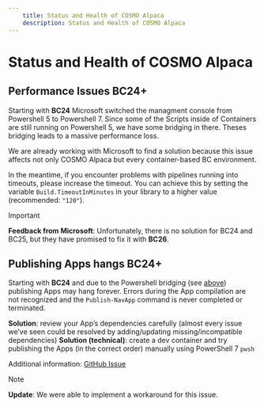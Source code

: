 ```yaml
---
    title: Status and Health of COSMO Alpaca
    description: Status and Health of COSMO Alpaca
---
```


# Status and Health of COSMO Alpaca

## Performance Issues BC24+

Starting with **BC24** Microsoft switched the managment console from Powershell 5 to Powershell 7.
Since some of the Scripts inside of Containers are still running on Powershell 5, we have some bridging in there. Theses bridging leads to a massive performance loss.

We are already working with Microsoft to find a solution because this issue affects not only COSMO Alpaca but every container-based BC environment.

In the meantime, if you encounter problems with pipelines running into timeouts, please increase the timeout. You can achieve this by setting the variable `Build.TimeoutInMinutes` in your library to a higher value (recommended: `"120"`).

> [!IMPORTANT]
> **Feedback from Microsoft**: Unfortunately, there is no solution for BC24 and BC25, but they have promised to fix it with **BC26**.

## Publishing Apps hangs BC24+

Starting with **BC24** and due to the Powershell bridging (see [above](#performance-issues-bc24)) publishing Apps may hang forever.
Errors during the App compilation are not recognized and the `Publish-NavApp` command is never completed or terminated.

**Solution**: review your App’s dependencies carefully (almost every issue we’ve seen could be resolved by adding/updating missing/incompatible dependencies)
**Solution (technical)**: create a dev container and try publishing the Apps (in the correct order) manually using PowerShell 7 `pwsh`

Additional information: [GitHub Issue](https://github.com/microsoft/AL/issues/7750)

> [!NOTE]
> **Update**: We were able to implement a workaround for this issue.
